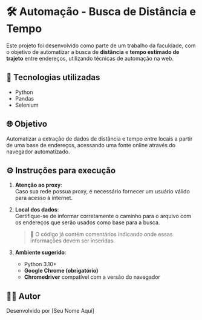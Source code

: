# 🛠️ Automação - Busca de Distância e Tempo

Este projeto foi desenvolvido como parte de um trabalho da faculdade, com o objetivo de automatizar a busca de **distância** e **tempo estimado de trajeto** entre endereços, utilizando técnicas de automação na web.

## 🚀 Tecnologias utilizadas

- Python
- Pandas
- Selenium

## 🌐 Objetivo

Automatizar a extração de dados de distância e tempo entre locais a partir de uma base de endereços, acessando uma fonte online através do navegador automatizado.

## ⚙️ Instruções para execução

1. **Atenção ao proxy**:  
   Caso sua rede possua proxy, é necessário fornecer um usuário válido para acesso à internet.

2. **Local dos dados**:  
   Certifique-se de informar corretamente o caminho para o arquivo com os endereços que serão usados como base para a busca.  
   > 📌 O código já contém comentários indicando onde essas informações devem ser inseridas.

3. **Ambiente sugerido**:  
   - Python 3.10+
   - **Google Chrome (obrigatório)**  
   - **Chromedriver** compatível com a versão do navegador

## 👨‍💻 Autor

Desenvolvido por [Seu Nome Aqui]
